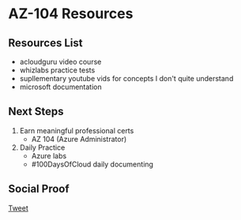 
# AZ-104 Resources

## Resources List

- acloudguru video course
- whizlabs practice tests
- supllementary youtube vids for concepts I don't quite understand
- microsoft documentation

## Next Steps

1) Earn meaningful professional certs
    - AZ 104 (Azure Administrator)
2) Daily Practice
    - Azure labs
    - #100DaysOfCloud daily documenting

## Social Proof

[Tweet](https://twitter.com/lrnallday/status/1371055360505737218)
